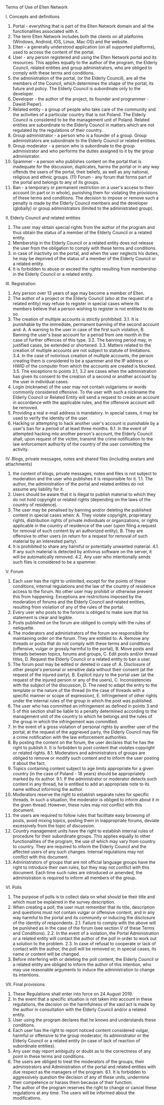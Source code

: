 Terms of Use of Elten Network

I. Concepts and definitions
1. Portal - everything that is part of the Elten Network domain and all the functionalities associated with it.
2. The term Elten Network includes both the clients on all platforms (Windows, Android, IOS, Linux, Mac OS) and the website.
3. Elten - a generally understood application (on all supported platforms), used to access the content of the portal.
4. User - any person registered and using the Elten Network portal and its resources.
This applies equally to the author of the program, the Elderly Council, related entities and group administrators, who are obliged to comply with these terms and conditions.
5. the administration of the portal, (or the Elderly Council), are all the members of the Council, which determines the shape of the portal, its future and policy.
The Elderly Council is subordinate only to the developer.
6. Developer - the author of the project, its founder and programmer - Dawid Pieper).
7. Related entity - a group of people who take care of the community and the activities of a particular country that is not Poland. The Elderly Council is considered to be the management unit of Poland.
Related entities are subordinate to the Elderly Council in matters which are not regulated by the regulations of their country.
8. Group administrator - a person who is a founder of a group.
Group administrators are subordinate to the Elderly Council or related entities.
9. Group moderator - a person who is subordinate to the group administrator and who performs the duties assigned to it by the group administrator.
10. Spammer - a person who publishes content on the portal that is inadequate for the discussion, duplicates, harms the portal or in any way offends the users of the portal, their beliefs, as well as any national, religious and ethnic groups.
(11) Forum - any forum that forms part of the portal and belongs to any of its groups.
12. Ban - a temporary or permanent restriction on a user's access to their account (in part or in whole), punishing them for violating the provisions of these terms and conditions. The decision to impose or remove such a penalty is made by the Elderly Council members and the developer (globally) or group administrators (limited to the administrated group).

II. Elderly Council and related entities
1. The user may obtain special rights from the author of the program and thus obtain the status of a member of the Elderly Council or a related entity.
2. Membership in the Elderly Council or a related entity does not release the user from the obligation to comply with these terms and conditions.
3. in case of inactivity on the portal, and when the user neglects his duties, he may be deprived of the status of a member of the Elderly Council or a related entity.
4. It is forbidden to abuse or exceed the rights resulting from membership in the Elderly Council or a related entity.

III. Registration
1. Any person over 13 years of age may become a member of Elten.
2. The author of a project or the Elderly Council (also at the request of a related entity) may refuse to register in special cases where its members believe that a person wishing to register is not entitled to do so.
3. The creation of multiple accounts is strictly prohibited.
3.1. It is punishable by the immediate, permanent banning of the second account and:
A. A warning to the user in case of the first such violation,
B. Banning the user's base account for a period from one month in the case of further offences of this type.
3.2. The banning period may, in justified cases, be extended or shortened.
3.3. Matters related to the creation of multiple accounts are not subject to statute of limitations.
3.4. In the case of notorious creation of multiple accounts, the person creating them is considered to be a spammer and the IP address or HWID of the computer from which the accounts are created is blocked.
3.5. The exceptions to points 3.1, 3.2 are cases when the administration has given its consent to the creation of a second or another account by the user in individual cases.
4. Login (nickname) of the user may not contain vulgarisms or words commonly considered offensive.
To the user with such a nickname the Elderly Council or Related Entity will send a request to create an account in accordance with the applicable rules, and the offensive account will be removed.
5. Providing a real e-mail address is mandatory. In special cases, it may be used to verify the identity of the user.
6. Hacking or attempting to hack another user's account is punishable by a user's ban for a period of at least three months.
6.1. In the event of attempted hacking into another person's account, the Elderly Council shall, upon request of the victim, transmit the crime notification to the law enforcement authority of the country of the user committing the activity.

IV. Blogs, private messages, notes and shared files (including avatars and attachments)
1. the content of blogs, private messages, notes and files is not subject to moderation and the user who publishes it is responsible for it.
1.1. The author, the administration of the portal and related entities do not assume any liability for it.
2. Users should be aware that it is illegal to publish material to which they do not hold copyright or related rights (depending on the laws of the country of residence).
3. The user may be penalised by banning and/or deleting the published content in special cases when:
A. They violate copyright, proprietary rights, distribution rights of private individuals or organizations, or rights applicable in the country of residence of the user (upon filing a request for removal of such content by an authorized entity),
B. They are offensive to other users (in return for a request for removal of such material by an interested party).
4. It is prohibited to share any harmful or potentially unwanted material.
4.1. If any such material is detected by antivirus software on the server, it will be automatically removed.
4.2. Any user who intentionally sends such files is considered to be a spammer.

V. Forum
1. Each user has the right to unlimited, except for the points of these conditions, internal regulations and the law of the country of residence access to the forum. No other user may prohibit or otherwise prevent this from happening. Exceptions are restrictions imposed by the moderation of forums and the Elderly Council and related entities, resulting from violation of any of the rules of the portal.
2. Every user who posts to the forums is obliged to make sure that his statement is clear and legible.
3. Posts published on the forum are obliged to comply with the rules of netiquette.
4. The moderators and administrators of the forum are responsible for maintaining order on the forum. They are entitled to:
A. Remove any threads or posts that do not comply with these terms and conditions (offensive, vulgar or grossly harmful to the portal),
B. Move posts and threads between topics, forums and groups,
C. Edit posts and/or thread titles,
D. Request the Elderly Council or a related entity to ban a user.
5. The forum post may be edited or deleted in case of:
A. Disclosure of other people's personal or sensitive data without their consent (at the request of the injured party),
B. Explicit injury to the portal user (at the request of the injured person or any of the users),
C. Inconsistencies with the subject of the discussion,
D. The need to adapt the entry to the template or the nature of the thread (in the case of threads with a specific manner or scope of expression),
E. Infringement of other rights under the internal rules of the group in which the post was published.
6. The user who has committed an infringement as defined in points 3 and 5 of this section shall be liable to a penalty determined according to the management unit of the country to which he belongs and the rules of the group in which the infringement was committed.
7. In the event of a gross violation of personal rights by another user of the portal, at the request of the aggrieved party, the Elderly Council may file a crime notification with the law enforcement authorities.
8. By posting the content on the forum, the user declares that he has the right to publish it. It is forbidden to post content that violates copyright or related rights.
8.1. Moderators and administrators of groups are obliged to remove or modify such content and to inform the user posting it about the fact.
9. Topics containing content subject to age limits appropriate for a given country (in the case of Poland - 18 years) should be appropriately marked by its author.
9.1. If the administrator or moderator detects such content in any thread, he is entitled to add an appropriate note to its name without informing the author.
10. Moderators reserve the right to establish separate rules for specific threads. In such a situation, the moderator is obliged to inform about it in the given thread. However, these rules may not conflict with this document.
11. the users are required to follow rules that facilitate easy browsing of posts, avoid mixing topics, posting them in inappropriate forums, deviate excessively from the topic of discussion.
12. Country management units have the right to establish internal rules of procedure for their subordinate groups. This applies equally to other functionalities of the program, the use of which may vary from country to country. They are required to inform the Elderly Council and the affected users of any such changes. Internal regulations may not conflict with this document.
13. Administrators of groups that are not official language groups have the right to introduce their own rules, but they may not conflict with this document. Each time such rules are introduced or amended, the administration is required to inform all members of the group.

VI. Polls
1. The purpose of polls is to collect data on what should be their title and which must be explained in the survey description.
2. When creating a poll, the user must remember that its title, description and questions must not contain vulgar or offensive content, and in any way harmful to the portal and its community or inducing the disclosure of the identity of respondents.
2.1. Failure to comply with the above will be punished as in the case of the forum (see section V of these Terms and Conditions).
2.2. In the event of a violation, the Portal Administration or a related entity will contact the author of the poll in order to work out a solution to the problem.
2.3. In case of refusal to cooperate or lack of contact with the author, the poll will be removed or, in special cases, its name or content will be changed.
3. Before interfering with or deleting the poll content, the Elderly Council or a related entity are obliged to inform the author of this intention, who may use reasonable arguments to induce the administration to change its intentions. 

VII. Final provisions
1. These Regulations shall enter into force on 24 August 2019.
2. In the event that a specific situation is not taken into account in these regulations, the decision on the harmfulness of the said act is made by the author in consultation with the Elderly Council and/or a related entity.
3. User using the program declares that he knows and understands these conditions.
4. Each user has the right to report noticed content considered vulgar, harmful or offensive to the group moderator, its administrator or the Elderly Council or a related entity (in case of lack of reaction of subordinate entities).
5. Any user may report ambiguity or doubt as to the correctness of any point in these terms and conditions.
6. The users are obliged to treat the moderators of the groups, their administrators and Administration of the portal and related entities with due respect as the managers of the program.
6.1. It is forbidden to aggressively question the decision of any of these units, undermine their competence or harass them because of their function.
7. The author of the program reserves the right to change or cancel these regulations at any time. The users will be informed about the modifications.